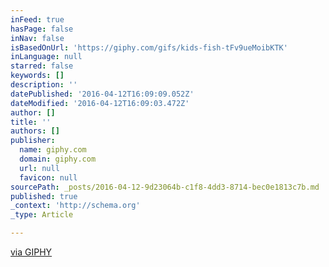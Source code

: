 ```yaml
---
inFeed: true
hasPage: false
inNav: false
isBasedOnUrl: 'https://giphy.com/gifs/kids-fish-tFv9ueMoibKTK'
inLanguage: null
starred: false
keywords: []
description: ''
datePublished: '2016-04-12T16:09:09.052Z'
dateModified: '2016-04-12T16:09:03.472Z'
author: []
title: ''
authors: []
publisher:
  name: giphy.com
  domain: giphy.com
  url: null
  favicon: null
sourcePath: _posts/2016-04-12-9d23064b-c1f8-4dd3-8714-bec0e1813c7b.md
published: true
_context: 'http://schema.org'
_type: Article

---
```

[via GIPHY][0]

[0]: https://giphy.com/gifs/kids-fish-tFv9ueMoibKTK
